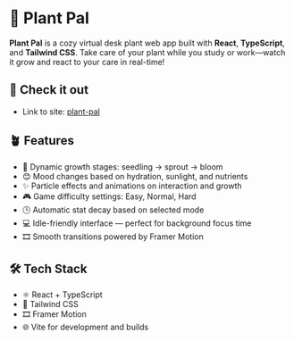 # 🌿 Plant Pal

**Plant Pal** is a cozy virtual desk plant web app built with **React**, **TypeScript**, and **Tailwind CSS**. Take care of your plant while you study or work—watch it grow and react to your care in real-time!

## 🛜 Check it out

- Link to site: [plant-pal](https://plantpal-relax.vercel.app)

## 🪴 Features

- 🌱 Dynamic growth stages: seedling → sprout → bloom
- 😊 Mood changes based on hydration, sunlight, and nutrients
- ✨ Particle effects and animations on interaction and growth
- 🎮 Game difficulty settings: Easy, Normal, Hard
- 🕒 Automatic stat decay based on selected mode
- 💻 Idle-friendly interface — perfect for background focus time
- 🎞️ Smooth transitions powered by Framer Motion

## 🛠️ Tech Stack

- ⚛️ React + TypeScript
- 🎨 Tailwind CSS
- 🎞️ Framer Motion
- 🌐 Vite for development and builds
